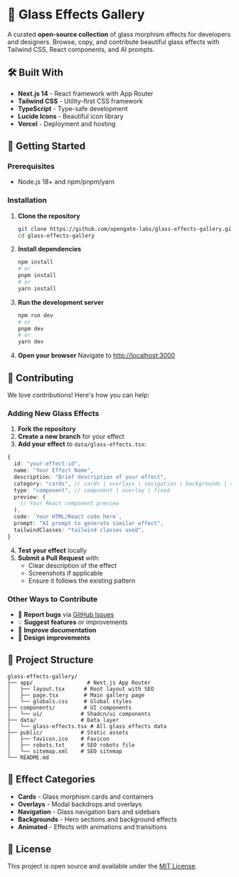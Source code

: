 # 🌟 Glass Effects Gallery

A curated **open-source collection** of glass morphism effects for developers and designers. Browse, copy, and contribute beautiful glass effects with Tailwind CSS, React components, and AI prompts.

## 🛠️ Built With

- **Next.js 14** - React framework with App Router
- **Tailwind CSS** - Utility-first CSS framework
- **TypeScript** - Type-safe development
- **Lucide Icons** - Beautiful icon library
- **Vercel** - Deployment and hosting

## 🚀 Getting Started

### Prerequisites

- Node.js 18+ and npm/pnpm/yarn

### Installation

1. **Clone the repository**
   ```bash
   git clone https://github.com/opengate-labs/glass-effects-gallery.git
   cd glass-effects-gallery
   ```

2. **Install dependencies**
   ```bash
   npm install
   # or
   pnpm install
   # or
   yarn install
   ```

3. **Run the development server**
   ```bash
   npm run dev
   # or
   pnpm dev
   # or
   yarn dev
   ```

4. **Open your browser**
   Navigate to [http://localhost:3000](http://localhost:3000)

## 🤝 Contributing

We love contributions! Here's how you can help:

### Adding New Glass Effects

1. **Fork the repository**
2. **Create a new branch** for your effect
3. **Add your effect** to `data/glass-effects.tsx`:

```typescript
{
  id: "your-effect-id",
  name: "Your Effect Name",
  description: "Brief description of your effect",
  category: "cards", // cards | overlays | navigation | backgrounds | animated
  type: "component", // component | overlay | fixed
  preview: (
    // Your React component preview
  ),
  code: `Your HTML/React code here`,
  prompt: "AI prompt to generate similar effect",
  tailwindClasses: "tailwind classes used",
}
```

4. **Test your effect** locally
5. **Submit a Pull Request** with:
   - Clear description of the effect
   - Screenshots if applicable
   - Ensure it follows the existing pattern

### Other Ways to Contribute

- 🐛 **Report bugs** via [GitHub Issues](https://github.com/opengate-labs/glass-effects-gallery/issues)
- 💡 **Suggest features** or improvements
- 📖 **Improve documentation**
- 🎨 **Design improvements**

## 📁 Project Structure

```
glass-effects-gallery/
├── app/                 # Next.js App Router
│   ├── layout.tsx      # Root layout with SEO
│   ├── page.tsx        # Main gallery page
│   └── globals.css     # Global styles
├── components/         # UI components
│   └── ui/            # Shadcn/ui components
├── data/              # Data layer
│   └── glass-effects.tsx # All glass effects data
├── public/            # Static assets
│   ├── favicon.ico    # Favicon
│   ├── robots.txt     # SEO robots file
│   └── sitemap.xml    # SEO sitemap
└── README.md
```

## 🎯 Effect Categories

- **Cards** - Glass morphism cards and containers
- **Overlays** - Modal backdrops and overlays
- **Navigation** - Glass navigation bars and sidebars
- **Backgrounds** - Hero sections and background effects
- **Animated** - Effects with animations and transitions


## 📄 License

This project is open source and available under the [MIT License](LICENSE).

